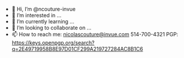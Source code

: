 - 👋 Hi, I’m @ncouture-invue
- 👀 I’m interested in ...
- 🌱 I’m currently learning ...
- 💞️ I’m looking to collaborate on ...
- 📫 How to reach me:
  nicolascouture@invue.com
  514-700-4321
  PGP: https://keys.openpgp.org/search?q=2E49719958B8E97D01CF299A219727284AC8B1C6

<!---
ncouture-invue/ncouture-invue is a ✨ special ✨ repository because its `README.md` (this file) appears on your GitHub profile.
You can click the Preview link to take a look at your changes.
--->
